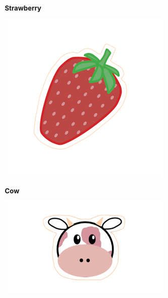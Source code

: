 ## Strawberry
![](https://github.com/jeyla380/school_work/blob/main/visual_arts/indesign/project06/Project%2006.1.png)

## Cow
![](https://github.com/jeyla380/school_work/blob/main/visual_arts/indesign/project06/Project%2006.2.png)
